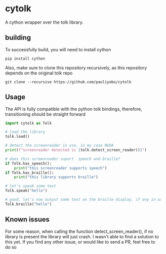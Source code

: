 # cytolk
A cython wrapper over the tolk library.
## building
To successfully build, you will need to install cython

```
pip install cython
```

Also, make sure to clone this repository recursively, as this repository depends on the original tolk repo

```
git clone --recursive https://github.com/pauliyobo/cytolk
```

## Usage
The API is fully compatible with the python tolk bindings, therefore, transitioning should be straight forward

```python
import cytolk as Tolk

# load the library
tolk.load()

# detect the screenreader in use, in my case NVDA
print(f"screenreader detected is {tolk.detect_screen_reader()}")

# does this screenreader suport  speech and braille?
if Tolk.has_speech():
    print("this screenreader supports speech")
if Tolk.has_braille():
    print("this library supports braille")

# let's speak some text
Tolk.speak("hello")

# good, let's now output some text on the braille display, if any in use
Tolk.braille("hello")

```

## Known issues
For some reason, when calling the function detect_screen_reader(), if no library is present the library will just crash. I wasn't able to find a solution to this yet.
If you find any other issue, or would like to send a PR, feel free to do so
